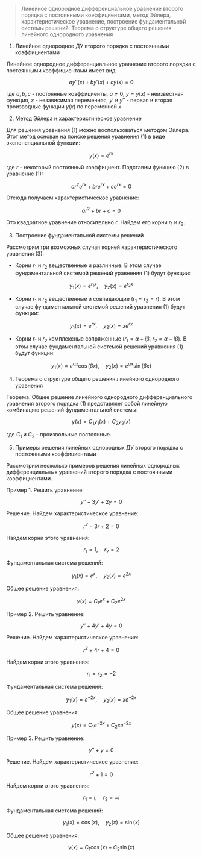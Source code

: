 >Линейное однородное дифференциальное уравнение второго порядка с постоянными коэффициентами, метод Эйлера, характеристическое уравнение, построение фундаментальной системы решений. Теорема о структуре общего решения линейного однородного уравнения

1. Линейное однородное ДУ второго порядка с постоянными коэффициентами

Линейное однородное дифференциальное уравнение второго порядка с постоянными коэффициентами имеет вид:

$$
a y''(x) + b y'(x) + c y(x) = 0 \tag{1}
$$

где $a, b, c$ - постоянные коэффициенты, $a \neq 0$, $y = y(x)$ - неизвестная функция, $x$ - независимая переменная, $y'$ и $y''$ - первая и вторая производные функции $y(x)$ по переменной $x$.

2. Метод Эйлера и характеристическое уравнение

Для решения уравнения (1) можно воспользоваться методом Эйлера. Этот метод основан на поиске решения уравнения (1) в виде экспоненциальной функции:

$$
y(x) = e^{rx} \tag{2}
$$

где $r$ - некоторый постоянный коэффициент. Подставим функцию (2) в уравнение (1):

$$
a r^2 e^{rx} + b r e^{rx} + c e^{rx} = 0
$$

Отсюда получаем характеристическое уравнение:

$$
a r^2 + b r + c = 0 \tag{3}
$$

Это квадратное уравнение относительно $r$. Найдем его корни $r_1$ и $r_2$.

3. Построение фундаментальной системы решений

Рассмотрим три возможных случая корней характеристического уравнения (3):

- Корни $r_1$ и $r_2$ вещественные и различные. В этом случае фундаментальной системой решений уравнения (1) будут функции:

$$
y_1(x) = e^{r_1 x}, \quad y_2(x) = e^{r_2 x}
$$

- Корни $r_1$ и $r_2$ вещественные и совпадающие ($r_1 = r_2 = r$). В этом случае фундаментальной системой решений уравнения (1) будут функции:

$$
y_1(x) = e^{r x}, \quad y_2(x) = x e^{r x}
$$

- Корни $r_1$ и $r_2$ комплексные сопряженные ($r_1 = \alpha + i \beta$, $r_2 = \alpha - i \beta$). В этом случае фундаментальной системой решений уравнения (1) будут функции:

$$
y_1(x) = e^{\alpha x} \cos(\beta x), \quad y_2(x) = e^{\alpha x} \sin(\beta x)
$$

4. Теорема о структуре общего решения линейного однородного уравнения

Теорема. Общее решение линейного однородного дифференциального уравнения второго порядка (1) представляет собой линейную комбинацию решений фундаментальной системы:

$$
y(x) = C_1 y_1(x) + C_2 y_2(x) \tag{4}
$$

где $C_1$ и $C_2$ - произвольные постоянные.

5. Примеры решения линейных однородных ДУ второго порядка с постоянными коэффициентами

Рассмотрим несколько примеров решения линейных однородных дифференциальных уравнений второго порядка с постоянными коэффициентами.

Пример 1. Решить уравнение:

$$
y'' - 3y' + 2y = 0
$$

Решение. Найдем характеристическое уравнение:

$$
r^2 - 3r + 2 = 0
$$

Найдем корни этого уравнения:

$$
r_1 = 1, \quad r_2 = 2
$$

Фундаментальная система решений:

$$
y_1(x) = e^{x}, \quad y_2(x) = e^{2x}
$$

Общее решение уравнения:

$$
y(x) = C_1 e^{x} + C_2 e^{2x}
$$

Пример 2. Решить уравнение:

$$
y'' + 4y' + 4y = 0
$$

Решение. Найдем характеристическое уравнение:

$$
r^2 + 4r + 4 = 0
$$

Найдем корни этого уравнения:

$$
r_1 = r_2 = -2
$$

Фундаментальная система решений:

$$
y_1(x) = e^{-2x}, \quad y_2(x) = x e^{-2x}
$$

Общее решение уравнения:

$$
y(x) = C_1 e^{-2x} + C_2 x e^{-2x}
$$

Пример 3. Решить уравнение:

$$
y'' + y = 0
$$

Решение. Найдем характеристическое уравнение:

$$
r^2 + 1 = 0
$$

Найдем корни этого уравнения:

$$
r_1 = i, \quad r_2 = -i
$$

Фундаментальная система решений:

$$
y_1(x) = \cos(x), \quad y_2(x) = \sin(x)
$$

Общее решение уравнения:

$$
y(x) = C_1 \cos(x) + C_2 \sin(x)
$$
